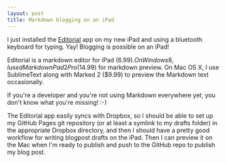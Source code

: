 ```yaml
---
layout: post
title: Markdown blogging on an iPad
---
```


I just installed the [Editorial][1] app on my new iPad and using a bluetooth keyboard for typing. Yay! Blogging is possible on an iPad!

Editorial is a markdown editor for iPad ($6.99). On Windows 8, I used MarkdownPad 2 Pro ($14.99) for markdown preview. On Mac OS X, I use SublimeText along with Marked 2 ($9.99) to preview the Markdown text occasionally.

If you're a developer and you're not using Markdown everywhere yet, you don't know what you're missing! :-)

The Editorial app easily syncs with Dropbox, so I should be able to set up my GitHub Pages git repository (or at least a symlink to my drafts folder) in the appropriate Dropbox directory, and then I should have a pretty good workflow for writing blogpost drafts on the iPad. Then I can preview it on the Mac when I'm ready to publish and push to the GitHub repo to publish my blog post.

[1]: http://omz-software.com/editorial/
